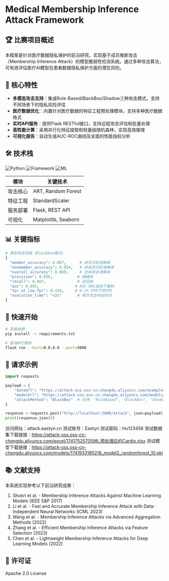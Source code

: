 # Medical Membership Inference Attack Framework

## 🏆 比赛项目概述

本框架是针对医疗数据隐私保护的前沿研究，实现基于成员推断攻击（Membership Inference Attack）的模型脆弱性检测系统。通过多种攻击算法，可有效评估医疗AI模型在患者数据隐私保护方面的潜在风险。

## 🚀 核心特性

- **多模态攻击支持**：集成Rule-Based/BlackBox/Shadow三种攻击模式，支持不同场景下的隐私风险评估
- **医疗数据优化**：内置针对医疗数据的特征工程预处理模块，支持多种医疗数据格式
- **实时API服务**：提供Flask RESTful接口，支持远程攻击评估和批量处理
- **高性能计算**：采用并行化特征提取和轻量级随机森林，实现高效推理
- **可视化报告**：自动生成AUC-ROC曲线及全面的性能指标分析

## 🛠️ 技术栈

![Python](https://img.shields.io/badge/Python-3.8%2B-blue)
![Framework](https://img.shields.io/badge/ART%20Framework-1.12-red)
![ML](https://img.shields.io/badge/scikit--learn-1.2-green)

| 模块              | 关键技术                 |
|-------------------|---------------------------|
| 攻击核心          | ART, Random Forest        |
| 特征工程          | StandardScaler            |
| 服务部署          | Flask, REST API           |
| 可视化            | Matplotlib, Seaborn       |

## 📊 关键指标

```python
# 典型攻击性能（BlackBox模式）
{
  "member_accuracy": 0.867,      # 成员识别准确率
  "nonmember_accuracy": 0.854,   # 非成员识别准确率
  "overall_accuracy": 0.860,     # 总体攻击准确率
  "precision": 0.856,           # 精确率
  "recall": 0.867,              # 召回率
  "auc": 0.892,                # AUC-ROC曲线下面积
  "tpr_at_low_fpr": 0.354,     # 0.1% FPR下的TPR
  "execution_time": "<2s"       # 单次攻击响应时间
}
```

## 🚦 快速开始

```bash
# 安装依赖
pip install -r requirements.txt

# 启动API服务
flask run --host=0.0.0.0 --port=5000
```

## 📌 请求示例
```python
import requests

payload = {
    "dataUrl": "https://attack-oss.oss-cn-chengdu.aliyuncs.com/examples/cardio_data.xlsx",
    "modelUrl": "https://attack-oss.oss-cn-chengdu.aliyuncs.com/models/demo_model.pkl",
    "attackMethod": "BlackBox"  # 支持: "RuleBased", "BlackBox", "Shadow"
}

response = requests.post("http://localhost:5000/attack", json=payload)
print(response.json())
```

访问网址：attack.eastyn.cn
测试账号：Eastyn
测试密码：Hu123456
测试数据集下载链接：https://attack-oss.oss-cn-chengdu.aliyuncs.com/excel/1741752570596_预处理后的Cardio.xlsx
测试模型下载链接：https://attack-oss.oss-cn-chengdu.aliyuncs.com/models/1741933185218_model2_randomforest_10.pkl

## 📚 文献支持
本系统实现参考以下前沿研究成果：
1. Shokri et al. - Membership Inference Attacks Against Machine Learning Models (IEEE S&P 2017)
2. Li et al. - Fast and Accurate Membership Inference Attack with Data-Independent Neural Networks (ICML 2023)
3. Wang et al. - Membership Inference Attacks via Advanced Aggregation Methods (2022)
4. Zhang et al. - Efficient Membership Inference Attacks via Feature Selection (2023)
5. Chen et al. - Lightweight Membership Inference Attacks for Deep Learning Models (2022)

## 📄 许可证
Apache 2.0 License
